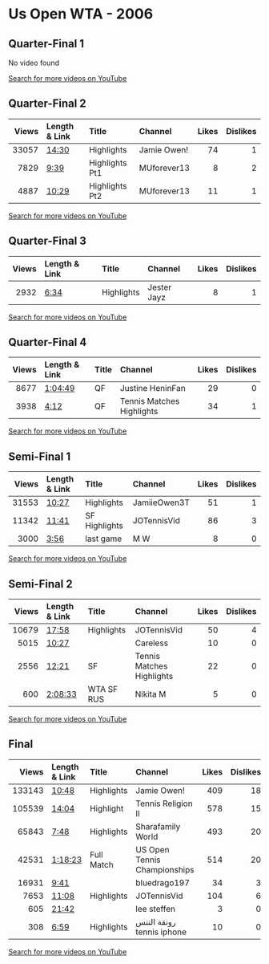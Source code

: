 
# Us Open WTA - 2006
    
## Quarter-Final 1
No video found

[Search for more videos on YouTube](https://www.youtube.com/results?search_query=%22us+open%22+%22Mauresmo%22+%22Safina%22+%222006%22+%22highlights%22)     

## Quarter-Final 2
|   Views | Length & Link                                        | Title          | Channel     |   Likes |   Dislikes |
|--------:|:-----------------------------------------------------|:---------------|:------------|--------:|-----------:|
|   33057 | [14:30](https://www.youtube.com/watch?v=eL2OTJ54vyE) | Highlights     | Jamie Owen! |      74 |          1 |
|    7829 | [9:39](https://www.youtube.com/watch?v=uJrCgjOPBmM)  | Highlights Pt1 | MUforever13 |       8 |          2 |
|    4887 | [10:29](https://www.youtube.com/watch?v=l8--xYquu2g) | Highlights Pt2 | MUforever13 |      11 |          1 |

[Search for more videos on YouTube](https://www.youtube.com/results?search_query=%22us+open%22+%22Sharapova%22+%22Golovin%22+%222006%22+%22highlights%22)     

## Quarter-Final 3
|   Views | Length & Link                                       | Title      | Channel     |   Likes |   Dislikes |
|--------:|:----------------------------------------------------|:-----------|:------------|--------:|-----------:|
|    2932 | [6:34](https://www.youtube.com/watch?v=_5B033jqFNA) | Highlights | Jester Jayz |       8 |          1 |

[Search for more videos on YouTube](https://www.youtube.com/results?search_query=%22us+open%22+%22Jankovic%22+%22Dementieva%22+%222006%22+%22highlights%22)     

## Quarter-Final 4
|   Views | Length & Link                                          | Title   | Channel                   |   Likes |   Dislikes |
|--------:|:-------------------------------------------------------|:--------|:--------------------------|--------:|-----------:|
|    8677 | [1:04:49](https://www.youtube.com/watch?v=q9uSILNqXUE) | QF      | Justine HeninFan          |      29 |          0 |
|    3938 | [4:12](https://www.youtube.com/watch?v=ep960u-r47c)    | QF      | Tennis Matches Highlights |      34 |          1 |

[Search for more videos on YouTube](https://www.youtube.com/results?search_query=%22us+open%22+%22Henin%22+%22Davenport%22+%222006%22+%22highlights%22)     

## Semi-Final 1
|   Views | Length & Link                                        | Title         | Channel      |   Likes |   Dislikes |
|--------:|:-----------------------------------------------------|:--------------|:-------------|--------:|-----------:|
|   31553 | [10:27](https://www.youtube.com/watch?v=qsR8Hm42JEM) | Highlights    | JamiieOwen3T |      51 |          1 |
|   11342 | [11:41](https://www.youtube.com/watch?v=I0dQgtXo42Q) | SF Highlights | JOTennisVid  |      86 |          3 |
|    3000 | [3:56](https://www.youtube.com/watch?v=sFLcU89ERPk)  | last game     | M W          |       8 |          0 |

[Search for more videos on YouTube](https://www.youtube.com/results?search_query=%22us+open%22+%22Sharapova%22+%22Mauresmo%22+%222006%22+%22highlights%22)     

## Semi-Final 2
|   Views | Length & Link                                          | Title         | Channel                   |   Likes |   Dislikes |
|--------:|:-------------------------------------------------------|:--------------|:--------------------------|--------:|-----------:|
|   10679 | [17:58](https://www.youtube.com/watch?v=sarooArccOk)   | Highlights    | JOTennisVid               |      50 |          4 |
|    5015 | [10:27](https://www.youtube.com/watch?v=p8fBTAEp73c)   |               | Careless                  |      10 |          0 |
|    2556 | [12:21](https://www.youtube.com/watch?v=xX3B-00G71Q)   | SF            | Tennis Matches Highlights |      22 |          0 |
|     600 | [2:08:33](https://www.youtube.com/watch?v=F6K3G4hNAXU) | WTA   SF  RUS | Nikita M                  |       5 |          0 |

[Search for more videos on YouTube](https://www.youtube.com/results?search_query=%22us+open%22+%22Henin%22+%22Jankovic%22+%222006%22+%22highlights%22)     

## Final
|   Views | Length & Link                                          | Title      | Channel                      |   Likes |   Dislikes |
|--------:|:-------------------------------------------------------|:-----------|:-----------------------------|--------:|-----------:|
|  133143 | [10:48](https://www.youtube.com/watch?v=4koDiPnLZuo)   | Highlights | Jamie Owen!                  |     409 |         18 |
|  105539 | [14:04](https://www.youtube.com/watch?v=2hOjFec38i8)   | Highlight  | Tennis Religion II           |     578 |         15 |
|   65843 | [7:48](https://www.youtube.com/watch?v=sPMTHkbL7gE)    | Highlights | Sharafamily World            |     493 |         20 |
|   42531 | [1:18:23](https://www.youtube.com/watch?v=YrBu5fK7_CY) | Full Match | US Open Tennis Championships |     514 |         20 |
|   16931 | [9:41](https://www.youtube.com/watch?v=gIUQNTqNctU)    |            | bluedrago197                 |      34 |          3 |
|    7653 | [11:08](https://www.youtube.com/watch?v=TojVzBcBPzE)   | Highlights | JOTennisVid                  |     104 |          6 |
|     605 | [21:42](https://www.youtube.com/watch?v=Q_J89ru_pVY)   |            | lee steffen                  |       3 |          0 |
|     308 | [6:59](https://www.youtube.com/watch?v=YubK-QzZTR4)    | Highlights | رونقة التنس tennis iphone    |      10 |          0 |

[Search for more videos on YouTube](https://www.youtube.com/results?search_query=%22us+open%22+%22Sharapova%22+%22Henin%22+%222006%22+%22highlights%22)     
